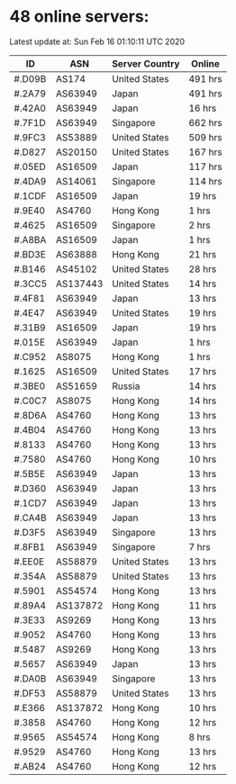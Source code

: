 # 48 online servers:

Latest update at: Sun Feb 16 01:10:11 UTC 2020

| ID | ASN | Server Country | Online |
| -- | --- | -------------- | ------ |
| #.D09B | AS174 | United States | 491 hrs |
| #.2A79 | AS63949 | Japan | 491 hrs |
| #.42A0 | AS63949 | Japan | 16 hrs |
| #.7F1D | AS63949 | Singapore | 662 hrs |
| #.9FC3 | AS53889 | United States | 509 hrs |
| #.D827 | AS20150 | United States | 167 hrs |
| #.05ED | AS16509 | Japan | 117 hrs |
| #.4DA9 | AS14061 | Singapore | 114 hrs |
| #.1CDF | AS16509 | Japan | 19 hrs |
| #.9E40 | AS4760 | Hong Kong | 1 hrs |
| #.4625 | AS16509 | Singapore | 2 hrs |
| #.A8BA | AS16509 | Japan | 1 hrs |
| #.BD3E | AS63888 | Hong Kong | 21 hrs |
| #.B146 | AS45102 | United States | 28 hrs |
| #.3CC5 | AS137443 | United States | 14 hrs |
| #.4F81 | AS63949 | Japan | 13 hrs |
| #.4E47 | AS63949 | United States | 19 hrs |
| #.31B9 | AS16509 | Japan | 19 hrs |
| #.015E | AS63949 | Japan | 1 hrs |
| #.C952 | AS8075 | Hong Kong | 1 hrs |
| #.1625 | AS16509 | United States | 17 hrs |
| #.3BE0 | AS51659 | Russia | 14 hrs |
| #.C0C7 | AS8075 | Hong Kong | 14 hrs |
| #.8D6A | AS4760 | Hong Kong | 13 hrs |
| #.4B04 | AS4760 | Hong Kong | 13 hrs |
| #.8133 | AS4760 | Hong Kong | 13 hrs |
| #.7580 | AS4760 | Hong Kong | 10 hrs |
| #.5B5E | AS63949 | Japan | 13 hrs |
| #.D360 | AS63949 | Japan | 13 hrs |
| #.1CD7 | AS63949 | Japan | 13 hrs |
| #.CA4B | AS63949 | Japan | 13 hrs |
| #.D3F5 | AS63949 | Singapore | 13 hrs |
| #.8FB1 | AS63949 | Singapore | 7 hrs |
| #.EE0E | AS58879 | United States | 13 hrs |
| #.354A | AS58879 | United States | 13 hrs |
| #.5901 | AS54574 | Hong Kong | 13 hrs |
| #.89A4 | AS137872 | Hong Kong | 11 hrs |
| #.3E33 | AS9269 | Hong Kong | 13 hrs |
| #.9052 | AS4760 | Hong Kong | 13 hrs |
| #.5487 | AS9269 | Hong Kong | 13 hrs |
| #.5657 | AS63949 | Japan | 13 hrs |
| #.DA0B | AS63949 | Singapore | 13 hrs |
| #.DF53 | AS58879 | United States | 13 hrs |
| #.E366 | AS137872 | Hong Kong | 10 hrs |
| #.3858 | AS4760 | Hong Kong | 12 hrs |
| #.9565 | AS54574 | Hong Kong | 8 hrs |
| #.9529 | AS4760 | Hong Kong | 13 hrs |
| #.AB24 | AS4760 | Hong Kong | 12 hrs |

